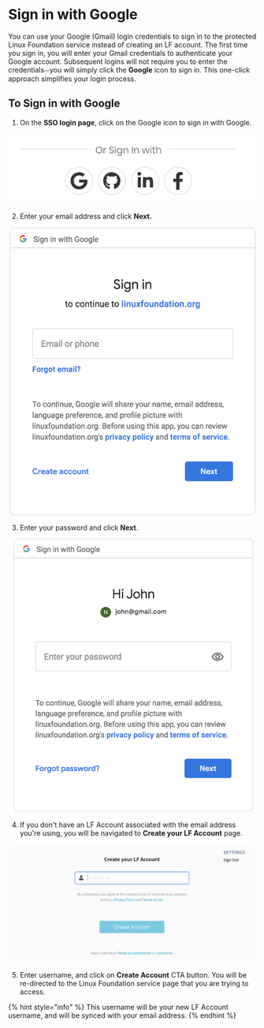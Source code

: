 # Sign in with Google

You can use your Google \(Gmail\) login credentials to sign in to the protected Linux Foundation service instead of creating an LF account. The first time you sign in, you will enter your Gmail credentials to authenticate your Google account. Subsequent logins will not require you to enter the credentials⏤you will simply click the **Google** icon to sign in. This one-click approach simplifies your login process.

## To Sign in with Google  <a id="to-log-in-with-google"></a>

1. On the **SSO login page**, click on the Google icon to sign in with Google. 

![](../../.gitbook/assets/screen-shot-2020-05-05-at-2.19.18-am.png)

2. Enter your email address and click **Next.**                     

![Create Account](../../.gitbook/assets/screen-shot-2020-05-04-at-7.15.44-pm.png)

3. Enter your password and click **Next**.                             

![Create Account](../../.gitbook/assets/screen-shot-2020-05-04-at-7.17.41-pm.png)

4. If you don't have an LF Account associated with the email address you're using, you will be navigated to **Create your LF Account** page.                                 

![](../../.gitbook/assets/create-lf-account-if-authenticating-via-other.png)

5. Enter username, and click on **Create Account** CTA button. You will be re-directed to the Linux Foundation service page that you are trying to access.

{% hint style="info" %}
This username will be your new LF Account username, and will be synced with your email address.
{% endhint %}

